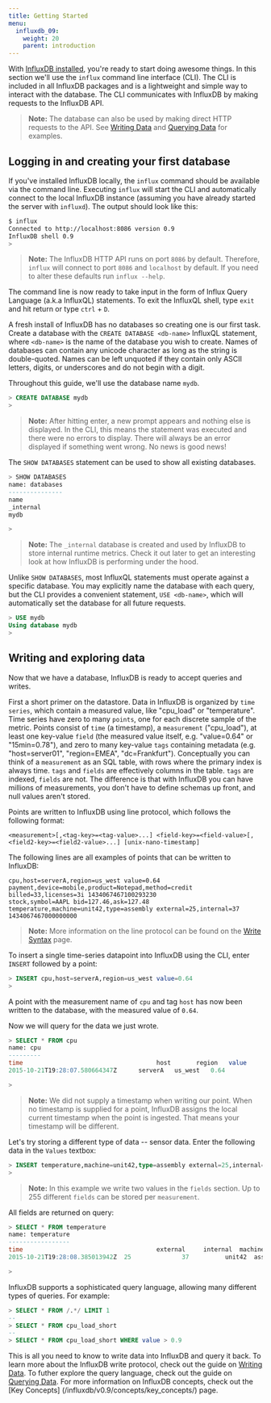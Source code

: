 ```yaml
---
title: Getting Started
menu:
  influxdb_09:
    weight: 20
    parent: introduction
---
```


With [InfluxDB installed](/influxdb/v0.9/introduction/installation), you're ready to start doing awesome things.
In this section we'll use the `influx` command line interface (CLI).
The CLI is included in all InfluxDB packages and is a lightweight and simple way to interact with the database.
The CLI communicates with InfluxDB by making requests to the InfluxDB API.


> **Note:** The database can also be used by making direct HTTP requests to the API.
See [Writing Data](/influxdb/v0.9/guides/writing_data/) and [Querying Data](/influxdb/v0.9/guides/querying_data/) for examples.

## Logging in and creating your first database
If you've installed InfluxDB locally, the `influx` command should be available via the command line.
Executing `influx` will start the CLI and automatically connect to the local InfluxDB instance (assuming you have already started the server with `influxd`).
The output should look like this:

```bash
$ influx
Connected to http://localhost:8086 version 0.9
InfluxDB shell 0.9
> 
```

> **Note:** The InfluxDB HTTP API runs on port `8086` by default.
Therefore, `influx` will connect to port `8086` and `localhost` by default.
If you need to alter these defaults run `influx --help`.

The command line is now ready to take input in the form of Influx Query Language (a.k.a InfluxQL) statements.
To exit the InfluxQL shell, type `exit` and hit return or type `ctrl` + `D`.

A fresh install of InfluxDB has no databases so creating one is our first task.
Create a database with the `CREATE DATABASE <db-name>` InfluxQL statement, where `<db-name>` is the name of the database you wish to create.
Names of databases can contain any unicode character as long as the string is double-quoted.
Names can be left unquoted if they contain only ASCII letters, digits, or underscores and do not begin with a digit.

Throughout this guide, we'll use the database name `mydb`.

```sql
> CREATE DATABASE mydb
> 
```

> **Note:** After hitting enter, a new prompt appears and nothing else is displayed.
In the CLI, this means the statement was executed and there were no errors to display.
There will always be an error displayed if something went wrong.
No news is good news!

The `SHOW DATABASES` statement can be used to show all existing databases.

```sql
> SHOW DATABASES
name: databases
---------------
name
_internal
mydb

> 
```

> **Note:** The `_internal` database is created and used by InfluxDB to store internal runtime metrics.
Check it out later to get an interesting look at how InfluxDB is performing under the hood.

Unlike `SHOW DATABASES`, most InfluxQL statements must operate against a specific database.
You may explicitly name the database with each query, but the CLI provides a convenient statement, `USE <db-name>`, which will automatically set the database for all future requests.

```sql
> USE mydb
Using database mydb
> 
```

## Writing and exploring data

Now that we have a database, InfluxDB is ready to accept queries and writes.

First a short primer on the datastore.
Data in InfluxDB is organized by `time series`, which contain a measured value, like "cpu_load" or "temperature".
Time series have zero to many `points`, one for each discrete sample of the metric.
Points consist of `time` (a timestamp), a `measurement` ("cpu_load"), at least one key-value `field` (the measured value itself, e.g.
"value=0.64" or "15min=0.78"), and zero to many key-value `tags` containing metadata (e.g.
"host=server01", "region=EMEA", "dc=Frankfurt").
Conceptually you can think of a `measurement` as an SQL table, with rows where the primary index is always time.
`tags` and `fields` are effectively columns in the table.
`tags` are indexed, `fields` are not.
The difference is that with InfluxDB you can have millions of measurements, you don't have to define schemas up front, and null values aren't stored.

Points are written to InfluxDB using line protocol, which follows the following format:

```
<measurement>[,<tag-key>=<tag-value>...] <field-key>=<field-value>[,<field2-key>=<field2-value>...] [unix-nano-timestamp]
```

The following lines are all examples of points that can be written to InfluxDB:

```
cpu,host=serverA,region=us_west value=0.64
payment,device=mobile,product=Notepad,method=credit billed=33,licenses=3i 1434067467100293230
stock,symbol=AAPL bid=127.46,ask=127.48
temperature,machine=unit42,type=assembly external=25,internal=37 1434067467000000000
```

> **Note:** More information on the line protocol can be found on the [Write Syntax](/influxdb/v0.9/write_protocols/write_syntax/) page.

To insert a single time-series datapoint into InfluxDB using the CLI, enter `INSERT` followed by a point:

```sql
> INSERT cpu,host=serverA,region=us_west value=0.64
>
```

A point with the measurement name of `cpu` and tag `host` has now been written to the database, with the measured value of `0.64`.

Now we will query for the data we just wrote.

```sql
> SELECT * FROM cpu
name: cpu
---------
time		    	                     host     	region   value
2015-10-21T19:28:07.580664347Z  	serverA	  us_west	0.64

> 
```

> **Note:** We did not supply a timestamp when writing our point.
When no timestamp is supplied for a point, InfluxDB assigns the local current timestamp when the point is ingested.
That means your timestamp will be different.

Let's try storing a different type of data -- sensor data.
Enter the following data in the `Values` textbox:

```sql
> INSERT temperature,machine=unit42,type=assembly external=25,internal=37
>
```

> **Note:** In this example we write two values in the `fields` section.
Up to 255 different `fields` can be stored per `measurement`.


All fields are returned on query:

```sql
> SELECT * FROM temperature
name: temperature
-----------------
time		                        	 external	  internal	machine	type
2015-10-21T19:28:08.385013942Z  25	        	37     		unit42  assembly

> 
```

InfluxDB supports a sophisticated query language, allowing many different types of queries.
For example:

```sql
> SELECT * FROM /.*/ LIMIT 1
--
> SELECT * FROM cpu_load_short
--
> SELECT * FROM cpu_load_short WHERE value > 0.9
```

This is all you need to know to write data into InfluxDB and query it back.
To learn more about the InfluxDB write protocol, check out the guide on [Writing Data](/influxdb/v0.9/guides/writing_data/).
To futher explore the query language, check out the guide on [Querying Data](/influxdb/v0.9/guides/querying_data/).
For more information on InfluxDB concepts, check out the [Key Concepts]
(/influxdb/v0.9/concepts/key_concepts/) page.

